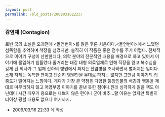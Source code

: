 ```yaml
---
layout: post
permalink: /old_posts/200903162233/
---
```


### 감염체 (Contagion)

로빈 쿡의 소설은 오래전에 <돌연변이>를 읽은 후론 처음이다.<돌연변이>에서 느꼈던 섬뜩함을 추억하며 책장을 넘겼지만, 솔직히 이 작품은 좋은 점수를 주기 어렵다. 전체적으로 이야기 구성이 산만한데다, 의학 분야의 전문적인 내용을 배경으로 하고 있어서 이야기에 몰입하기 힘들었다.줄거리는 대강 대형 의료업체로 인해 직장을 잃고 복수심을 갖게 된 의사가 그 업체 산하의 병원에서 퍼지는 전염병을 조사하면서 벌어지는 일이다. 소재 자체는 독특한 편이고 단순히 병원만을 무대로 하지는 않지만 그만큼 이야기의 집중도가 떨어지는 느낌이다. 게다가 가장 큰 약점은 다양한 등장인물의 배경과 행동을 제대로 마무리하지 않고 어영부영 이야기를 끝낸 듯한 점이다.원래 심각하게 읽을 책도 아닌데다 시간 때우기 용으로는 나쁘지 않은 편이니 굳이 비추...할 이유는 없지만 특별히 더이상 평할 내용도 없으니 여기까지.



- 2009/03/16 22:33 에 작성